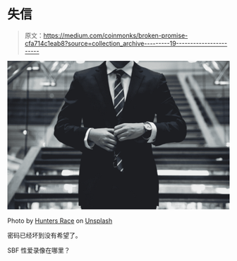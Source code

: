 # 失信

> 原文：<https://medium.com/coinmonks/broken-promise-cfa714c1eab8?source=collection_archive---------19----------------------->

![](img/d1580417163e97a1a66c896d6ad24108.png)

Photo by [Hunters Race](https://unsplash.com/@huntersrace?utm_source=medium&utm_medium=referral) on [Unsplash](https://unsplash.com?utm_source=medium&utm_medium=referral)

密码已经坏到没有希望了。

SBF 性爱录像在哪里？